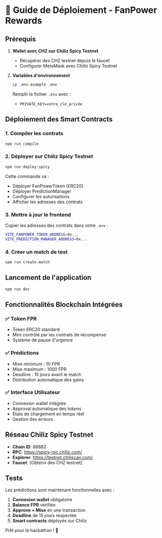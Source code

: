 # 🚀 Guide de Déploiement - FanPower Rewards

## Prérequis

1. **Wallet avec CHZ sur Chiliz Spicy Testnet**
   - Récupérer des CHZ testnet depuis le faucet
   - Configurer MetaMask avec Chiliz Spicy Testnet

2. **Variables d'environnement**
   ```bash
   cp .env.example .env
   ```
   Remplir le fichier `.env` avec :
   - `PRIVATE_KEY=votre_clé_privée`

## Déploiement des Smart Contracts

### 1. Compiler les contrats
```bash
npm run compile
```

### 2. Déployer sur Chiliz Spicy Testnet
```bash
npm run deploy:spicy
```

Cette commande va :
- Déployer FanPowerToken (ERC20)
- Déployer PredictionManager  
- Configurer les autorisations
- Afficher les adresses des contrats

### 3. Mettre à jour le frontend
Copier les adresses des contrats dans votre `.env` :
```bash
VITE_FANPOWER_TOKEN_ADDRESS=0x...
VITE_PREDICTION_MANAGER_ADDRESS=0x...
```

### 4. Créer un match de test
```bash
npm run create-match
```

## Lancement de l'application

```bash
npm run dev
```

## Fonctionnalités Blockchain Intégrées

### ✅ Token FPR
- Token ERC20 standard
- Mint contrôlé par les contrats de récompense
- Système de pause d'urgence

### ✅ Prédictions
- Mise minimum : 10 FPR
- Mise maximum : 1000 FPR  
- Deadline : 15 jours avant le match
- Distribution automatique des gains

### ✅ Interface Utilisateur
- Connexion wallet intégrée
- Approval automatique des tokens
- États de chargement en temps réel
- Gestion des erreurs

## Réseau Chiliz Spicy Testnet

- **Chain ID**: 88882
- **RPC**: https://spicy-rpc.chiliz.com/
- **Explorer**: https://testnet.chiliscan.com/
- **Faucet**: [Obtenir des CHZ testnet]

## Tests

Les prédictions sont maintenant fonctionnelles avec :
1. **Connexion wallet** obligatoire
2. **Balance FPR** vérifiée  
3. **Approve + Mise** en une transaction
4. **Deadline** de 15 jours respectée
5. **Smart contracts** déployés sur Chiliz

Prêt pour le hackathon ! 🎉